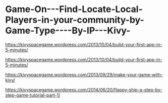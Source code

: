 # Game-On---Find-Locate-Local-Players-in-your-community-by-Game-Type----By-IP---Kivy-
https://kivyspacegame.wordpress.com/2013/10/04/build-your-first-app-in-5-minutes/


https://kivyspacegame.wordpress.com/2013/10/04/build-your-first-app-in-5-minutes/

https://kivyspacegame.wordpress.com/2013/09/29/make-your-game-with-kivy/

https://kivyspacegame.wordpress.com/2014/06/20/flappy-ship-a-step-by-step-game-tutorial-part-1/
